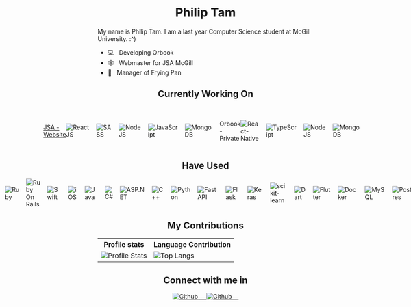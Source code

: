 <h1 align="center"><b> Philip Tam </b></h1>

<p> My name is Philip Tam. I am a last year Computer Science student at McGill University. :^) </p>

- 💻  &nbsp; Developing Orbook 
- 🕸  &nbsp; Webmaster for JSA McGill 
- 🧳  &nbsp; Manager of Frying Pan 

<h2 align="center"> Currently Working On </h2>
<br>
<div style="display: flex; align-items: center; justify-content: center;">
   <div style="display: flex; align-items: center; justify-content: center;">
      <p> 
         <a href="https://github.com/JSA-McGill/Landing-App"> 
            JSA - Website 
         </a>
      </p>
      <img src="https://img.shields.io/badge/-ReactJS-black?style=flat-square&amp;logo=React" alt="ReactJS">&nbsp;&nbsp;&nbsp;&nbsp;
      <img src="https://img.shields.io/badge/-SASS-black?style=flat-square&amp;logo=SASS" alt="SASS">&nbsp;&nbsp;&nbsp;&nbsp;
      <img src="https://img.shields.io/badge/-NodeJS-black?style=flat-square&amp;logo=nodedotjs" alt="NodeJS">&nbsp;&nbsp;&nbsp;&nbsp;
      <img src="https://img.shields.io/badge/-JavaScript-black?style=flat-square&amp;logo=Javascript" alt="JavaScript">&nbsp;&nbsp;&nbsp;&nbsp;
      <img src="https://img.shields.io/badge/-MongoDB-black?style=flat-square&amp;logo=mongodb" alt="MongoDB">&nbsp;&nbsp;&nbsp;&nbsp;
   </div>
   <br>
   <div style="display: flex; align-items: center; justify-content: center;">
      <p> Orbook - Private </p>
      <img src="https://img.shields.io/badge/-React--Native-black?style=flat-square&amp;logo=React" alt="React-Native">&nbsp;&nbsp;&nbsp;&nbsp;
      <img src="https://img.shields.io/badge/-TypeScript-black?style=flat-square&amp;logo=Typescript" alt="TypeScript">&nbsp;&nbsp;&nbsp;&nbsp;
      <img src="https://img.shields.io/badge/-NodeJS-black?style=flat-square&amp;logo=nodedotjs" alt="NodeJS">&nbsp;&nbsp;&nbsp;&nbsp;
      <img src="https://img.shields.io/badge/-MongoDB-black?style=flat-square&amp;logo=mongodb" alt="MongoDB">&nbsp;&nbsp;&nbsp;&nbsp;
   </div>
</div>

<h2 align="center"> Have Used </h2>
<div style="display: flex; align-items: center; justify-content: center;">
<img src="https://img.shields.io/badge/-Vue-black?style=flat-square&amp;logo=vuedotjs" alt="Vue">&nbsp;&nbsp;&nbsp;&nbsp;
<img src="https://img.shields.io/badge/-Ruby-black?style=flat-square&amp;logo=ruby&logoColor=red" alt="Ruby">&nbsp;&nbsp;&nbsp;&nbsp;
<img src="https://img.shields.io/badge/-Rails-black?style=flat-square&amp;logo=ruby-on-rails&logoColor=red" alt="Ruby On Rails">&nbsp;&nbsp;&nbsp;&nbsp;
<img src="https://img.shields.io/badge/-Swift-black?style=flat-square&amp;logo=swift" alt="Swift">&nbsp;&nbsp;&nbsp;&nbsp;
<img src="https://img.shields.io/badge/--black?style=flat-square&amp;logo=ios&logoColor=white;" alt="iOS">&nbsp;&nbsp;&nbsp;&nbsp;
<img src="https://img.shields.io/badge/-Java-black?style=flat-square&amp;logo=java" alt="Java">&nbsp;&nbsp;&nbsp;&nbsp;
<img src="https://img.shields.io/badge/-CSharp-black?style=flat-square&amp;logo=c-sharp&logoColor=purple" alt="C#">&nbsp;&nbsp;&nbsp;&nbsp;
<img src="https://img.shields.io/badge/-ASP.NET-black?style=flat-square&amp;logo=.net" alt="ASP.NET">&nbsp;&nbsp;&nbsp;&nbsp;
<img src="https://img.shields.io/badge/-C++-black?style=flat-square&amp;logo=c%2B%2B" alt="C++">&nbsp;&nbsp;&nbsp;&nbsp;
<img src="https://img.shields.io/badge/-Python-black?style=flat-square&amp;logo=python" alt="Python">&nbsp;&nbsp;&nbsp;&nbsp;
<img src="https://img.shields.io/badge/-FastAPI-black?style=flat-square&amp;logo=fastapi" alt="FastAPI">&nbsp;&nbsp;&nbsp;&nbsp;
<img src="https://img.shields.io/badge/-Flask-black?style=flat-square&amp;logo=flask" alt="Flask">&nbsp;&nbsp;&nbsp;&nbsp;
<img src="https://img.shields.io/badge/-Keras-black?style=flat-square&amp;logo=Keras&logoColor=red" alt="Keras">&nbsp;&nbsp;&nbsp;&nbsp;
<img src="https://img.shields.io/badge/-scikit--learn-black?style=flat-square&amp;logo=scikit-learn" alt="scikit-learn">&nbsp;&nbsp;&nbsp;&nbsp;
<img src="https://img.shields.io/badge/-Dart-black?style=flat-square&amp;logo=dart&logoColor=blue" alt="Dart">&nbsp;&nbsp;&nbsp;&nbsp;
<img src="https://img.shields.io/badge/-Flutter-black?style=flat-square&amp;logo=flutter&logoColor=blue" alt="Flutter">&nbsp;&nbsp;&nbsp;&nbsp;
<img src="https://img.shields.io/badge/-Docker-black?style=flat-square&amp;logo=docker" alt="Docker">&nbsp;&nbsp;&nbsp;&nbsp;
<img src="https://img.shields.io/badge/-MySQL-black?style=flat-square&amp;logo=mysql" alt="MySQL">&nbsp;&nbsp;&nbsp;&nbsp;
<img src="https://img.shields.io/badge/-Postgres-black?style=flat-square&amp;logo=postgresql" alt="Postgres">&nbsp;&nbsp;&nbsp;&nbsp;
</div>

<h2 align="center">My Contributions</h2>
<p align="center">
   <table>
      <tr>
       <th>Profile stats  </th>
       <th>Language Contribution</th>
     </tr>
      <tr>
       <td><img alt="Profile Stats" src="https://github-readme-stats.vercel.app/api?username=xinxin001&show_icons=true&theme=tokyonight"> </td>
       <td><img alt="Top Langs" src="https://github-readme-stats.vercel.app/api/top-langs/?username=xinxin001&langs_count=10&theme=tokyonight&layout=compact&hide=html,dockerfile,scss,sass,css,coffeescript,bash"> </td>
     </tr>
   </table>
</p>

<h2 align="center">Connect with me in</h2>
<div align="center">
<a href="https://github.com/TamPhilip">
  <img src="https://img.shields.io/badge/-Github-black?style=flat-square&amp;logo=github" alt="Github">&nbsp;&nbsp;&nbsp;&nbsp;
</a>
<a href="https://www.linkedin.com/in/philiptamcode/">
  <img src="https://img.shields.io/badge/-Philip Tam-black?style=flat-square&amp;logo=LinkedIn" alt="Github">&nbsp;&nbsp;&nbsp;&nbsp;
</a>
</div>

<!-- More to come! -->
